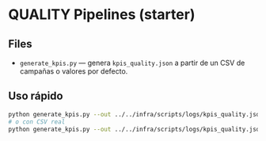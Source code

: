 # QUALITY Pipelines (starter)

## Files
- `generate_kpis.py` — genera `kpis_quality.json` a partir de un CSV de campañas o valores por defecto.

## Uso rápido
```bash
python generate_kpis.py --out ../../infra/scripts/logs/kpis_quality.json
# o con CSV real
python generate_kpis.py --out ../../infra/scripts/logs/kpis_quality.json --campaigns-csv ./campaigns_sample.csv
```